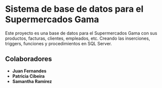 # Sistema de base de datos para el Supermercados Gama

Este proyecto es una base de datos para el Supermercados Gama con sus productos, facturas, clientes, empleados, etc. Creando las inserciones, triggers, funciones y procedimientos en SQL Server.

## Colaboradores

- **Juan Fernandes**
- **Patricia Cibeira**
- **Samantha Ramirez**
